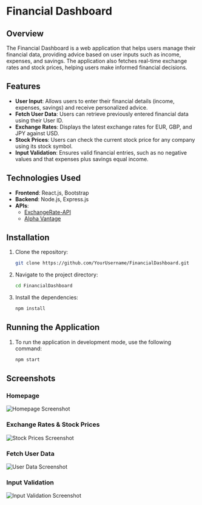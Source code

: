 # Financial Dashboard

## Overview
The Financial Dashboard is a web application that helps users manage their financial data, providing advice based on user inputs such as income, expenses, and savings. The application also fetches real-time exchange rates and stock prices, helping users make informed financial decisions.

## Features
- **User Input**: Allows users to enter their financial details (income, expenses, savings) and receive personalized advice.
- **Fetch User Data**: Users can retrieve previously entered financial data using their User ID.
- **Exchange Rates**: Displays the latest exchange rates for EUR, GBP, and JPY against USD.
- **Stock Prices**: Users can check the current stock price for any company using its stock symbol.
- **Input Validation**: Ensures valid financial entries, such as no negative values and that expenses plus savings equal income.

## Technologies Used
- **Frontend**: React.js, Bootstrap
- **Backend**: Node.js, Express.js
- **APIs**:
  - [ExchangeRate-API](https://www.exchangerate-api.com/)
  - [Alpha Vantage](https://www.alphavantage.co/)

## Installation

1. Clone the repository:
   ```bash
   git clone https://github.com/YourUsername/FinancialDashboard.git
2. Navigate to the project directory:
   ```bash
   cd FinancialDashboard

3. Install the dependencies:
   ```bash
   npm install
## Running the Application
1. To run the application in development mode, use the following command:
   ```bash
   npm start

## Screenshots

### Homepage
![Homepage Screenshot](assets/screenshots/1.png)

### Exchange Rates & Stock Prices
![Stock Prices Screenshot](assets/screenshots/2.png)

### Fetch User Data
![User Data Screenshot](assets/screenshots/3.png)

### Input Validation
![Input Validation Screenshot](assets/screenshots/4.png)

